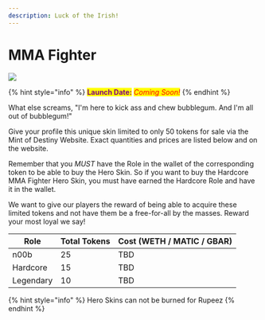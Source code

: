 ```yaml
---
description: Luck of the Irish!
---
```


# MMA Fighter

![](../../.gitbook/assets/skin-mma\_fighter.jpg)

{% hint style="info" %}
<mark style="color:purple;">**Launch Date:**</mark> _<mark style="color:red;">Coming Soon!</mark>_
{% endhint %}

What else screams, "I'm here to kick ass and chew bubblegum. And I'm all out of bubblegum!"&#x20;

Give your profile this unique skin limited to only 50 tokens for sale via the Mint of Destiny Website. Exact quantities and prices are listed below and on the website.

Remember that you _MUST_ have the Role in the wallet of the corresponding token to be able to buy the Hero Skin. So if you want to buy the Hardcore MMA Fighter Hero Skin, you must have earned the Hardcore Role and have it in the wallet.

We want to give our players the reward of being able to acquire these limited tokens and not have them be a free-for-all by the masses. Reward your most loyal we say!

| Role      | Total Tokens | Cost (WETH / MATIC / GBAR) |
| --------- | ------------ | -------------------------- |
| n00b      | 25           | TBD                        |
| Hardcore  | 15           | TBD                        |
| Legendary | 10           | TBD                        |

{% hint style="info" %}
Hero Skins can not be burned for Rupeez
{% endhint %}

